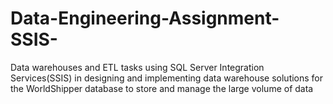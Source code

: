 # Data-Engineering-Assignment-SSIS-
Data warehouses and ETL tasks  using SQL Server Integration Services(SSIS) in designing and  implementing data warehouse solutions for the WorldShipper  database to store and manage the large volume of data
